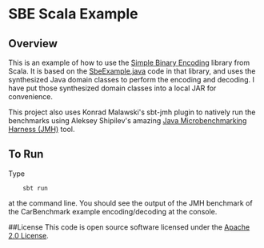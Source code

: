 # SBE Scala Example

## Overview
This is an example of how to use the <a href="https://github.com/real-logic/simple-binary-encoding">Simple Binary Encoding</a> library from Scala.  It is based on the <a href="https://github.com/real-logic/simple-binary-encoding/blob/master/examples/java/uk/co/real_logic/sbe/examples/SbeExample.java">SbeExample.java</a> code in that library, and uses the synthesized Java domain classes to perform the encoding and decoding.  I have put those synthesized domain classes into a local JAR for convenience.

This project also uses Konrad Malawski's sbt-jmh plugin to natively run the benchmarks using Aleksey Shipilev's amazing <a href="openjdk.java.net/projects/code-tools/jmh/">Java Microbenchmarking Harness (JMH)</a> tool.

## To Run
Type
```
    sbt run
```
at the command line.  You should see the output of the JMH benchmark of the CarBenchmark example encoding/decoding at the console.

##License
This code is open source software licensed under the <a href="http://www.apache.org/licenses/LICENSE-2.0.html">Apache 2.0 License</a>.
